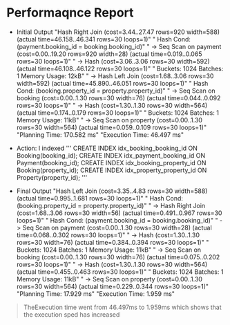 # Performaqnce Report
- Initial Output
"Hash Right Join  (cost=3.44..27.47 rows=920 width=588) (actual time=46.158..46.341 rows=30 loops=1)"
"  Hash Cond: (payment.booking_id = booking.booking_id)"
"  ->  Seq Scan on payment  (cost=0.00..19.20 rows=920 width=28) (actual time=0.019..0.065 rows=30 loops=1)"
"  ->  Hash  (cost=3.06..3.06 rows=30 width=592) (actual time=46.108..46.122 rows=30 loops=1)"
"        Buckets: 1024  Batches: 1  Memory Usage: 12kB"
"        ->  Hash Left Join  (cost=1.68..3.06 rows=30 width=592) (actual time=45.890..46.051 rows=30 loops=1)"
"              Hash Cond: (booking.property_id = property.property_id)"
"              ->  Seq Scan on booking  (cost=0.00..1.30 rows=30 width=76) (actual time=0.044..0.092 rows=30 loops=1)"
"              ->  Hash  (cost=1.30..1.30 rows=30 width=564) (actual time=0.174..0.179 rows=30 loops=1)"
"                    Buckets: 1024  Batches: 1  Memory Usage: 11kB"
"                    ->  Seq Scan on property  (cost=0.00..1.30 rows=30 width=564) (actual time=0.059..0.109 rows=30 loops=1)"
"Planning Time: 170.582 ms"
"Execution Time: 46.497 ms"

- Action: I indexed
'''
 CREATE INDEX idx_booking_booking_id ON Booking(booking_id);
 CREATE INDEX idx_payment_booking_id ON Payment(booking_id);
 CREATE INDEX idx_booking_property_id ON Booking(property_id);
 CREATE INDEX idx_property_property_id ON Property(property_id);
'''

- Final Output
"Hash Left Join  (cost=3.35..4.83 rows=30 width=588) (actual time=0.995..1.681 rows=30 loops=1)"
"  Hash Cond: (booking.property_id = property.property_id)"
"  ->  Hash Right Join  (cost=1.68..3.06 rows=30 width=56) (actual time=0.491..0.967 rows=30 loops=1)"
"        Hash Cond: (payment.booking_id = booking.booking_id)"
"        ->  Seq Scan on payment  (cost=0.00..1.30 rows=30 width=28) (actual time=0.068..0.302 rows=30 loops=1)"
"        ->  Hash  (cost=1.30..1.30 rows=30 width=76) (actual time=0.384..0.394 rows=30 loops=1)"
"              Buckets: 1024  Batches: 1  Memory Usage: 11kB"
"              ->  Seq Scan on booking  (cost=0.00..1.30 rows=30 width=76) (actual time=0.075..0.202 rows=30 loops=1)"
"  ->  Hash  (cost=1.30..1.30 rows=30 width=564) (actual time=0.455..0.463 rows=30 loops=1)"
"        Buckets: 1024  Batches: 1  Memory Usage: 11kB"
"        ->  Seq Scan on property  (cost=0.00..1.30 rows=30 width=564) (actual time=0.229..0.344 rows=30 loops=1)"
"Planning Time: 17.929 ms"
"Execution Time: 1.959 ms"

> TheExecution time went from 46.497ms to 1.959ms which shows that the execution sped has increased